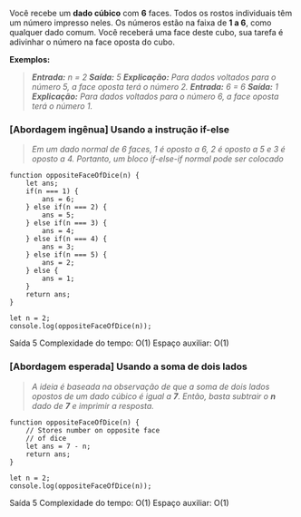 
Você recebe um **dado cúbico** com **6** faces. Todos os rostos individuais têm um número impresso neles. Os números estão na faixa de **1 a 6**, como qualquer dado comum. Você receberá uma face deste cubo, sua tarefa é adivinhar o número na face oposta do cubo.

**Exemplos:**
> **_Entrada:_** _n = 2_
> **_Saída:_** _5_
> **_Explicação:_** _Para dados voltados para o número 5, a face oposta terá o número 2._
> **_Entrada:_** _6 = 6_
> **_Saída:_** _1_
> **_Explicação:_** _Para dados voltados para o número 6, a face oposta terá o número 1._

### **[Abordagem ingênua] Usando a instrução if-else**

> _Em um dado normal de 6 faces, 1 é oposto a 6, 2 é oposto a 5 e 3 é oposto a 4. Portanto, um bloco if-else-if normal pode ser colocado_

```
function oppositeFaceOfDice(n) {
    let ans;
    if(n === 1) {
        ans = 6;
    } else if(n === 2) {
        ans = 5;
    } else if(n === 3) {
        ans = 4;
    } else if(n === 4) {
        ans = 3;
    } else if(n === 5) {
        ans = 2;
    } else {
        ans = 1;
    }
    return ans;
}

let n = 2;
console.log(oppositeFaceOfDice(n));
```

Saída
5
Complexidade do tempo: O(1)
Espaço auxiliar: O(1)

### [Abordagem esperada] Usando a soma de dois lados

> _A ideia é baseada na observação de que a soma de dois lados opostos de um dado cúbico é igual a_ **_7_**_. Então, basta subtrair o_ **_n_** _dado de_ **_7_** _e imprimir a resposta._

```
function oppositeFaceOfDice(n) {
    // Stores number on opposite face
    // of dice
    let ans = 7 - n;
    return ans;
}

let n = 2;
console.log(oppositeFaceOfDice(n));
```

Saída
5
Complexidade do tempo: O(1)
Espaço auxiliar: O(1)

